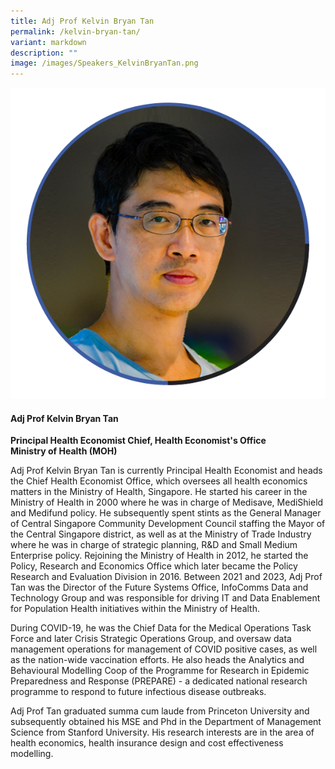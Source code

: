 ```yaml
---
title: Adj Prof Kelvin Bryan Tan
permalink: /kelvin-bryan-tan/
variant: markdown
description: ""
image: /images/Speakers_KelvinBryanTan.png
---
```

<div class="row">
<div class="col is-3">
<img src="/images/Speakers_KelvinBryanTan.png">
</div>
<div class="col is-9 speaker-details">
	<h4><b>Adj Prof Kelvin Bryan Tan</b></h4>
<b>Principal Health Economist Chief, Health Economist's Office<br>Ministry of Health (MOH)</b>
	
<p>Adj Prof Kelvin Bryan Tan is currently Principal Health Economist and heads the Chief Health Economist Office, which oversees all health economics matters in the Ministry of Health, Singapore. He started his career in the Ministry of Health in 2000 where he was in charge of Medisave, MediShield and Medifund policy. He subsequently spent stints as the General Manager of Central Singapore Community Development Council staffing the Mayor of the Central Singapore district, as well as at the Ministry of Trade Industry where he was in charge of strategic planning, R&amp;D and Small Medium Enterprise policy. Rejoining the Ministry of Health in 2012, he started the Policy, Research and Economics Office which later became the Policy Research and Evaluation Division in 2016. Between 2021 and 2023, Adj Prof Tan was the Director of the Future Systems Office, InfoComms Data and Technology Group and was responsible for driving IT and Data Enablement for Population Health initiatives within the Ministry of Health.</p>

<p>During COVID-19, he was the Chief Data for the Medical Operations Task Force and later Crisis Strategic Operations Group, and oversaw data management operations for management of COVID positive cases, as well as the nation-wide vaccination efforts. He also heads the Analytics and Behavioural Modelling Coop of the Programme for Research in Epidemic Preparedness and Response (PREPARE) - a dedicated national research programme to respond to future infectious disease outbreaks. </p>

<p>Adj Prof Tan graduated summa cum laude from Princeton University and subsequently obtained his MSE and Phd in the Department of Management Science from Stanford University. His research interests are in the area of health economics, health insurance design and cost effectiveness modelling. 
</p>
</div>
</div>